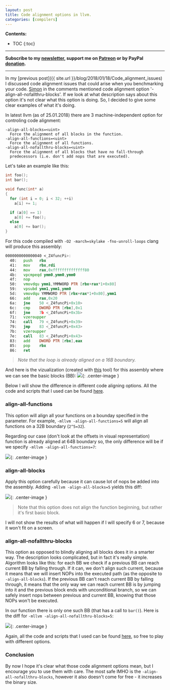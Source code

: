 ```yaml
---
layout: post
title: Code alignment options in llvm.
categories: [compilers]
---
```


**Contents:**
* TOC
{:toc}

------
**Subscribe to my [newsletter](https://mailchi.mp/4eb73720aafe/easyperf), support me on [Patreon](https://www.patreon.com/dendibakh) or by PayPal [donation](https://www.paypal.com/cgi-bin/webscr?cmd=_donations&business=TBM3NW8TKTT34&currency_code=USD&source=url).**

------
In my [previous post]({{ site.url }}/blog/2018/01/18/Code_alignment_issues) I discussed code alignment issues that could arise when you benchmarking your code. [Simon](https://twitter.com/TartanLlama) in the comments mentioned code alignment option '-align-all-nofallthru-blocks'. If we look at what description says about this option it's not clear what this option is doing. So, I decided to give some clear examples of what it's doing.

In latest llvm (as of 25.01.2018) there are 3 machine-independent option for controling code alignment:
```
-align-all-blocks=<uint>            
  Force the alignment of all blocks in the function.
-align-all-functions=<uint>
  Force the alignment of all functions.
-align-all-nofallthru-blocks=<uint>
  Force the alignment of all blocks that have no fall-through 
  predecessors (i.e. don't add nops that are executed).
```

Let's take an example like this:

```cpp
int foo();
int bar();

void func(int* a)
{
  for (int i = 0; i < 32; ++i)
    a[i] += 1;

  if (a[0] == 1)
    a[0] += foo();
  else
    a[0] += bar();
}
```
For this code compiled with `-O2 -march=skylake -fno-unroll-loops` clang will produce this assembly:
```asm
0000000000000040 <_Z4funcPi>:
  40:	push   rbx
  41:	mov    rbx,rdi
  44:	mov    rax,0xffffffffffffff80
  4b:	vpcmpeqd ymm0,ymm0,ymm0
  4f:	nop
  50:	vmovdqu ymm1,YMMWORD PTR [rbx+rax*1+0x80]
  59:	vpsubd ymm1,ymm1,ymm0
  5d:	vmovdqu YMMWORD PTR [rbx+rax*1+0x80],ymm1
  66:	add    rax,0x20
  6a:	jne    50 <_Z4funcPi+0x10>
  6c:	cmp    DWORD PTR [rbx],0x1
  6f:	jne    7b <_Z4funcPi+0x3b>
  71:	vzeroupper 
  74:	call   79 <_Z4funcPi+0x39>
  79:	jmp    83 <_Z4funcPi+0x43>
  7b:	vzeroupper 
  7e:	call   83 <_Z4funcPi+0x43>
  83:	add    DWORD PTR [rbx],eax
  85:	pop    rbx
  86:	ret
```
> *Note that the loop is already aligned on a 16B boundary.*

And here is the vizualization (created with [this](https://github.com/radare/radare2) tool) for this assembly where we can see the basic blocks (BB):
![](/img/posts/CodeAlignmentOptions/bb.png){: .center-image }

Below I will show the difference in different code aligning options. All the code and scripts that I used can be found [here](https://github.com/dendibakh/dendibakh.github.io/tree/master/_posts/code/CodeAlignmentOptions).

### align-all-functions

This option will align all your functions on a bounday specified in the parameter. For example, `-mllvm -align-all-functions=5` will align all functions on a 32B boundary (`2^5=32`). 

Regarding our case (don't look at the offsets in visual representation) function is already aligned at 64B boundary so, the only difference will be if we specify `-mllvm -align-all-functions=7`:


![](/img/posts/CodeAlignmentOptions/align_functions.png){: .center-image }

### align-all-blocks

Apply this option carefully because it can cause lot of nops be added into the assembly. Adding `-mllvm -align-all-blocks=5` yields this diff:

![](/img/posts/CodeAlignmentOptions/align_blocks.png){: .center-image }

> Note that this option does not align the function beginning, but rather it's first basic block.

I will not show the results of what will happen if I will specify 6 or 7, because it won't fit on a screen.

### align-all-nofallthru-blocks

This option as opposed to blindly aligning all blocks does it in a smarter way. The description looks complicated, but in fact it's really simple. Algorithm looks like this: for each BB we check if a previous BB can reach current BB by falling through. If it can, we don't align such current, because it means that we will insert NOPs into the executed path (as the opposite to `-align-all-blocks`). If the previous BB can't reach current BB by falling through, it means that the only way we can reach current BB is by jumping into it and the previous block ends with unconditional branch, so we can safely insert nops between previous and current BB, knowing that those NOPs won't be executed.

In our function there is only one such BB (that has a call to `bar()`). Here is the diff for `-mllvm -align-all-nofallthru-blocks=5`:

![](/img/posts/CodeAlignmentOptions/align_no_fall_thru_blocks.png){: .center-image }

Again, all the code and scripts that I used can be found [here](https://github.com/dendibakh/dendibakh.github.io/tree/master/_posts/code/CodeAlignmentOptions), so free to play with different options.

### Conclusion

By now I hope it's clear what those code alignment options mean, but I encourage you to use them with care. The most safe IMHO is the `-align-all-nofallthru-blocks`, however it also doesn't come for free - it increases the binary size.
